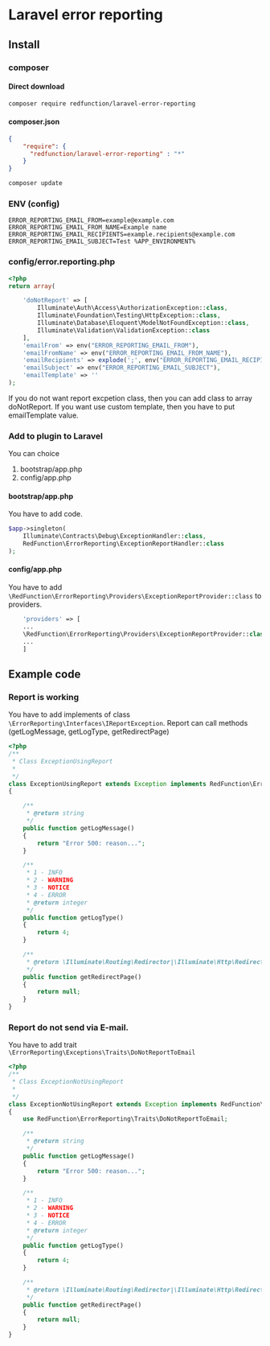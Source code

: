 # Laravel error reporting

## Install

### composer
#### Direct download
```bash
composer require redfunction/laravel-error-reporting
```

#### composer.json
```json
{
    "require": {
      "redfunction/laravel-error-reporting" : "*"
    }
}
```

```bash
composer update
```

### ENV (config)
```env
ERROR_REPORTING_EMAIL_FROM=example@example.com
ERROR_REPORTING_EMAIL_FROM_NAME=Example name
ERROR_REPORTING_EMAIL_RECIPIENTS=example.recipients@example.com
ERROR_REPORTING_EMAIL_SUBJECT=Test %APP_ENVIRONMENT%
```

### config/error.reporting.php
```php
<?php
return array(

    'doNotReport' => [
        Illuminate\Auth\Access\AuthorizationException::class,
        Illuminate\Foundation\Testing\HttpException::class,
        Illuminate\Database\Eloquent\ModelNotFoundException::class,
        Illuminate\Validation\ValidationException::class
    ],
    'emailFrom' => env("ERROR_REPORTING_EMAIL_FROM"),
    'emailFromName' => env("ERROR_REPORTING_EMAIL_FROM_NAME"),
    'emailRecipients' => explode(';', env("ERROR_REPORTING_EMAIL_RECIPIENTS", "")),
    'emailSubject' => env("ERROR_REPORTING_EMAIL_SUBJECT"),
    'emailTemplate' => ''
);

```
If you do not want report excpetion class, then you can add class to array doNotReport.
If you want use custom template, then you have to put emailTemplate value.

### Add to plugin to Laravel
You can choice
1) bootstrap/app.php
2) config/app.php

#### bootstrap/app.php
You have to add code.
```php
$app->singleton(
    Illuminate\Contracts\Debug\ExceptionHandler::class,
    RedFunction\ErrorReporting\ExceptionReportHandler::class
);
```

#### config/app.php
You have to add `\RedFunction\ErrorReporting\Providers\ExceptionReportProvider::class` to providers.
```php 
    'providers' => [
    ...
    \RedFunction\ErrorReporting\Providers\ExceptionReportProvider::class,
    ...
    ]
```

## Example code

### Report is working

You have to add implements of class `\ErrorReporting\Interfaces\IReportException`. 
Report can call methods (getLogMessage, getLogType, getRedirectPage)

```php
<?php
/**
 * Class ExceptionUsingReport
 *
 */
class ExceptionUsingReport extends Exception implements RedFunction\ErrorReporting\Interfaces\IReportException
{

    /**
     * @return string
     */
    public function getLogMessage()
    {
        return "Error 500: reason...";
    }

    /**
     * 1 - INFO
     * 2 - WARNING
     * 3 - NOTICE
     * 4 - ERROR
     * @return integer
     */
    public function getLogType()
    {
        return 4;
    }

    /**
     * @return \Illuminate\Routing\Redirector|\Illuminate\Http\RedirectResponse|null
     */
    public function getRedirectPage()
    {
        return null;
    }
}
```

### Report do not send via E-mail.
You have to add trait `\ErrorReporting\Exceptions\Traits\DoNotReportToEmail`

```php
<?php
/**
 * Class ExceptionNotUsingReport
 *
 */
class ExceptionNotUsingReport extends Exception implements RedFunction\ErrorReporting\Interfaces\IReportException
{
    use RedFunction\ErrorReporting\Traits\DoNotReportToEmail;

    /**
     * @return string
     */
    public function getLogMessage()
    {
        return "Error 500: reason...";
    }

    /**
     * 1 - INFO
     * 2 - WARNING
     * 3 - NOTICE
     * 4 - ERROR
     * @return integer
     */
    public function getLogType()
    {
        return 4;
    }

    /**
     * @return \Illuminate\Routing\Redirector|\Illuminate\Http\RedirectResponse|null
     */
    public function getRedirectPage()
    {
        return null;
    }
}
```